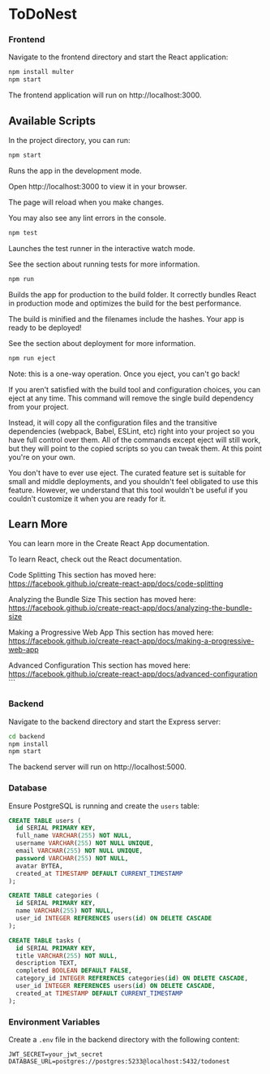 # ToDoNest
### Frontend
Navigate to the frontend directory and start the React application:

```bash
npm install multer
npm start
```
The frontend application will run on http://localhost:3000.

## Available Scripts

In the project directory, you can run:

```bash
npm start
```
Runs the app in the development mode.

Open http://localhost:3000 to view it in your browser.

The page will reload when you make changes.

You may also see any lint errors in the console.

```bash
npm test
```

Launches the test runner in the interactive watch mode.

See the section about running tests for more information.

```bash
npm run 
```

Builds the app for production to the build folder.
It correctly bundles React in production mode and optimizes the build for the best performance.

The build is minified and the filenames include the hashes.
Your app is ready to be deployed!

See the section about deployment for more information.

```bash
npm run eject
```

Note: this is a one-way operation. Once you eject, you can't go back!

If you aren't satisfied with the build tool and configuration choices, you can eject at any time. This command will remove the single build dependency from your project.

Instead, it will copy all the configuration files and the transitive dependencies (webpack, Babel, ESLint, etc) right into your project so you have full control over them. All of the commands except eject will still work, but they will point to the copied scripts so you can tweak them. At this point you're on your own.

You don't have to ever use eject. The curated feature set is suitable for small and middle deployments, and you shouldn't feel obligated to use this feature. However, we understand that this tool wouldn't be useful if you couldn't customize it when you are ready for it.

## Learn More

You can learn more in the Create React App documentation.

To learn React, check out the React documentation.

Code Splitting
This section has moved here: https://facebook.github.io/create-react-app/docs/code-splitting

Analyzing the Bundle Size
This section has moved here: https://facebook.github.io/create-react-app/docs/analyzing-the-bundle-size

Making a Progressive Web App
This section has moved here: https://facebook.github.io/create-react-app/docs/making-a-progressive-web-app

Advanced Configuration
This section has moved here: https://facebook.github.io/create-react-app/docs/advanced-configuration ```

### Backend
Navigate to the backend directory and start the Express server:

```bash
cd backend
npm install
npm start
```
The backend server will run on http://localhost:5000.

### Database
Ensure PostgreSQL is running and create the `users` table:

```sql
CREATE TABLE users (
  id SERIAL PRIMARY KEY,
  full_name VARCHAR(255) NOT NULL,
  username VARCHAR(255) NOT NULL UNIQUE,
  email VARCHAR(255) NOT NULL UNIQUE,
  password VARCHAR(255) NOT NULL,
  avatar BYTEA,
  created_at TIMESTAMP DEFAULT CURRENT_TIMESTAMP
);

CREATE TABLE categories (
  id SERIAL PRIMARY KEY,
  name VARCHAR(255) NOT NULL,
  user_id INTEGER REFERENCES users(id) ON DELETE CASCADE
);

CREATE TABLE tasks (
  id SERIAL PRIMARY KEY,
  title VARCHAR(255) NOT NULL,
  description TEXT,
  completed BOOLEAN DEFAULT FALSE,
  category_id INTEGER REFERENCES categories(id) ON DELETE CASCADE,
  user_id INTEGER REFERENCES users(id) ON DELETE CASCADE,
  created_at TIMESTAMP DEFAULT CURRENT_TIMESTAMP
);
```

### Environment Variables
Create a `.env` file in the backend directory with the following content:

```
JWT_SECRET=your_jwt_secret
DATABASE_URL=postgres://postgres:5233@localhost:5432/todonest
```